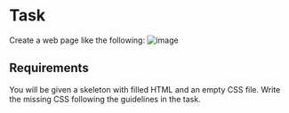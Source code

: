 # Task
Create a web page like the following:
![image](https://user-images.githubusercontent.com/85792514/170822210-4ba2946e-afa3-4140-9f8e-67650c898f98.png)

## Requirements
You will be given a skeleton with filled HTML and an empty CSS file. Write the missing CSS following the guidelines in the task.